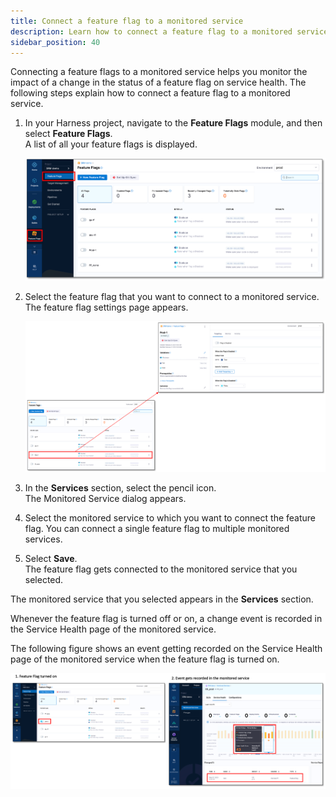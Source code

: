 ```yaml
---
title: Connect a feature flag to a monitored service
description: Learn how to connect a feature flag to a monitored service.
sidebar_position: 40
---
```



Connecting a feature flags to a monitored service helps you monitor the impact of a change in the status of a feature flag on service health. The following steps explain how to connect a feature flag to a monitored service.

1. In your Harness project, navigate to the **Feature Flags** module, and then select **Feature Flags**.  
   A list of all your feature flags is displayed.

   ![Feature flags list](./static/change-impact-view-ff-navigation.png)

2. Select the feature flag that you want to connect to a monitored service.  
   The feature flag settings page appears.

   ![Feature flag Settings](./static/change-impact-view-ff-settings.png)


3. In the **Services** section, select the pencil icon.  
   The Monitored Service dialog appears.
4. Select the monitored service to which you want to connect the feature flag. You can connect a single feature flag to multiple monitored services.

5. Select **Save**.  
   The feature flag gets connected to the monitored service that you selected.  
   
The monitored service that you selected appears in the **Services** section.

Whenever the feature flag is turned off or on, a change event is recorded in the Service Health page of the monitored service.

The following figure shows an event getting recorded on the Service Health page of the monitored service when the feature flag is turned on.

![FF event generated](./static/change-impact-view-ff-event-generated.png)